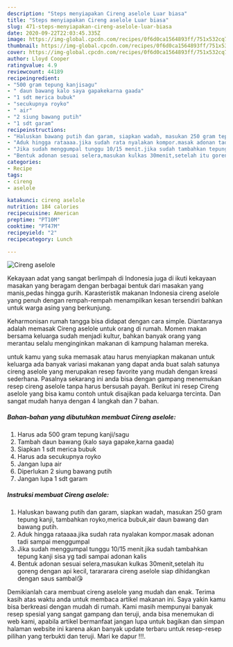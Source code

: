 ```yaml
---
description: "Steps menyiapakan Cireng aselole Luar biasa"
title: "Steps menyiapakan Cireng aselole Luar biasa"
slug: 471-steps-menyiapakan-cireng-aselole-luar-biasa
date: 2020-09-22T22:03:45.335Z
image: https://img-global.cpcdn.com/recipes/0f6d0ca1564893ff/751x532cq70/cireng-aselole-foto-resep-utama.jpg
thumbnail: https://img-global.cpcdn.com/recipes/0f6d0ca1564893ff/751x532cq70/cireng-aselole-foto-resep-utama.jpg
cover: https://img-global.cpcdn.com/recipes/0f6d0ca1564893ff/751x532cq70/cireng-aselole-foto-resep-utama.jpg
author: Lloyd Cooper
ratingvalue: 4.9
reviewcount: 44189
recipeingredient:
- "500 gram tepung kanjisagu"
- " daun bawang kalo saya gapakekarna gaada"
- "1 sdt merica bubuk"
- "secukupnya royko"
- " air"
- "2 siung bawang putih"
- "1 sdt garam"
recipeinstructions:
- "Haluskan bawang putih dan garam, siapkan wadah, masukan 250 gram tepung kanji, tambahkan royko,merica bubuk,air daun bawang dan bawang putih."
- "Aduk hingga rataaaa.jika sudah rata nyalakan kompor.masak adonan tadi sampai menggumpal"
- "Jika sudah menggumpal tunggu 10/15 menit.jika sudah tambahkan tepung kanji sisa yg tadi sampai adonan kalis"
- "Bentuk adonan sesuai selera,masukan kulkas 30menit,setelah itu goreng dengan api kecil, tarararara cireng aselole siap dihidangkan dengan saus sambal😘"
categories:
- Recipe
tags:
- cireng
- aselole

katakunci: cireng aselole 
nutrition: 184 calories
recipecuisine: American
preptime: "PT10M"
cooktime: "PT47M"
recipeyield: "2"
recipecategory: Lunch

---
```



![Cireng aselole](https://img-global.cpcdn.com/recipes/0f6d0ca1564893ff/751x532cq70/cireng-aselole-foto-resep-utama.jpg)

Kekayaan adat yang sangat berlimpah di Indonesia juga di ikuti kekayaan masakan yang beragam dengan berbagai bentuk dari masakan yang manis,pedas hingga gurih. Karasteristik makanan Indonesia cireng aselole yang penuh dengan rempah-rempah menampilkan kesan tersendiri bahkan untuk warga asing yang berkunjung.




Keharmonisan rumah tangga bisa didapat dengan cara simple. Diantaranya adalah memasak Cireng aselole untuk orang di rumah. Momen makan bersama keluarga sudah menjadi kultur, bahkan banyak orang yang merantau selalu menginginkan makanan di kampung halaman mereka.

untuk kamu yang suka memasak atau harus menyiapkan makanan untuk keluarga ada banyak variasi makanan yang dapat anda buat salah satunya cireng aselole yang merupakan resep favorite yang mudah dengan kreasi sederhana. Pasalnya sekarang ini anda bisa dengan gampang menemukan resep cireng aselole tanpa harus bersusah payah.
Berikut ini resep Cireng aselole yang bisa kamu contoh untuk disajikan pada keluarga tercinta. Dan sangat mudah hanya dengan 4 langkah dan 7 bahan.


<!--inarticleads1-->

##### Bahan-bahan yang dibutuhkan membuat Cireng aselole:

1. Harus ada 500 gram tepung kanji/sagu
1. Tambah  daun bawang (kalo saya gapake,karna gaada)
1. Siapkan 1 sdt merica bubuk
1. Harus ada secukupnya royko
1. Jangan lupa  air
1. Diperlukan 2 siung bawang putih
1. Jangan lupa 1 sdt garam




<!--inarticleads2-->

##### Instruksi membuat  Cireng aselole:

1. Haluskan bawang putih dan garam, siapkan wadah, masukan 250 gram tepung kanji, tambahkan royko,merica bubuk,air daun bawang dan bawang putih.
1. Aduk hingga rataaaa.jika sudah rata nyalakan kompor.masak adonan tadi sampai menggumpal
1. Jika sudah menggumpal tunggu 10/15 menit.jika sudah tambahkan tepung kanji sisa yg tadi sampai adonan kalis
1. Bentuk adonan sesuai selera,masukan kulkas 30menit,setelah itu goreng dengan api kecil, tarararara cireng aselole siap dihidangkan dengan saus sambal😘




Demikianlah cara membuat cireng aselole yang mudah dan enak. Terima kasih atas waktu anda untuk membaca artikel makanan ini. Saya yakin kamu bisa berkreasi dengan mudah di rumah. Kami masih mempunyai banyak resep spesial yang sangat gampang dan teruji, anda bisa menemukan di web kami, apabila artikel bermanfaat jangan lupa untuk bagikan dan simpan halaman website ini karena akan banyak update terbaru untuk resep-resep pilihan yang terbukti dan teruji. Mari ke dapur !!!. 
